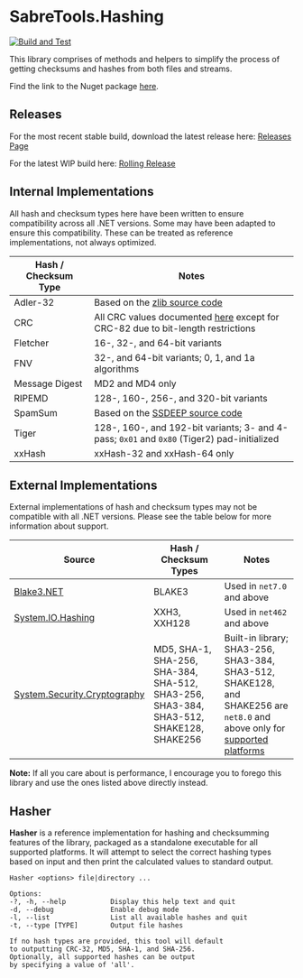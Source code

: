 # SabreTools.Hashing

[![Build and Test](https://github.com/SabreTools/SabreTools.Hashing/actions/workflows/build_and_test.yml/badge.svg)](https://github.com/SabreTools/SabreTools.Hashing/actions/workflows/build_and_test.yml)

This library comprises of methods and helpers to simplify the process of getting checksums and hashes from both files and streams.

Find the link to the Nuget package [here](https://www.nuget.org/packages/SabreTools.Hashing).

## Releases

For the most recent stable build, download the latest release here: [Releases Page](https://github.com/SabreTools/SabreTools.Hashing/releases)

For the latest WIP build here: [Rolling Release](https://github.com/SabreTools/SabreTools.Hashing/releases/rolling)

## Internal Implementations

All hash and checksum types here have been written to ensure compatibility across all .NET versions. Some may have been adapted to ensure this compatibility. These can be treated as reference implementations, not always optimized.

| Hash / Checksum Type | Notes |
| --- | --- |
| Adler-32 | Based on the [zlib source code](https://github.com/madler/zlib/blob/v1.2.11/adler32.c) |
| CRC | All CRC values documented [here](https://reveng.sourceforge.io/crc-catalogue/all.htm) except for CRC-82 due to bit-length restrictions |
| Fletcher | 16-, 32-, and 64-bit variants |
| FNV | 32-, and 64-bit variants; 0, 1, and 1a algorithms |
| Message Digest | MD2 and MD4 only |
| RIPEMD | 128-, 160-, 256-, and 320-bit variants |
| SpamSum | Based on the [SSDEEP source code](https://github.com/ssdeep-project/ssdeep/blob/master/fuzzy.c) |
| Tiger | 128-, 160-, and 192-bit variants; 3- and 4-pass; `0x01` and `0x80` (Tiger2) pad-initialized |
| xxHash | xxHash-32 and xxHash-64 only |

## External Implementations

External implementations of hash and checksum types may not be compatible with all .NET versions. Please see the table below for more information about support.

| Source | Hash / Checksum Types | Notes |
| --- | --- | --- |
| [Blake3.NET](https://github.com/xoofx/Blake3.NET) | BLAKE3 | Used in `net7.0` and above |
| [System.IO.Hashing](https://www.nuget.org/packages/System.IO.Hashing) | XXH3, XXH128 | Used in `net462` and above |
| [System.Security.Cryptography](https://learn.microsoft.com/en-us/dotnet/api/system.security.cryptography) | MD5, SHA-1, SHA-256, SHA-384, SHA-512, SHA3-256, SHA3-384, SHA3-512, SHAKE128, SHAKE256 | Built-in library; SHA3-256, SHA3-384, SHA3-512, SHAKE128, and SHAKE256 are `net8.0` and above only for [supported platforms](https://learn.microsoft.com/en-us/dotnet/standard/security/cross-platform-cryptography) |

**Note:** If all you care about is performance, I encourage you to forego this library and use the ones listed above directly instead.

## Hasher

**Hasher** is a reference implementation for hashing and checksumming features of the library, packaged as a standalone executable for all supported platforms. It will attempt to select the correct hashing types based on input and then print the calculated values to standard output.

```
Hasher <options> file|directory ...

Options:
-?, -h, --help           Display this help text and quit
-d, --debug              Enable debug mode
-l, --list               List all available hashes and quit
-t, --type [TYPE]        Output file hashes

If no hash types are provided, this tool will default
to outputting CRC-32, MD5, SHA-1, and SHA-256.
Optionally, all supported hashes can be output
by specifying a value of 'all'.
```
